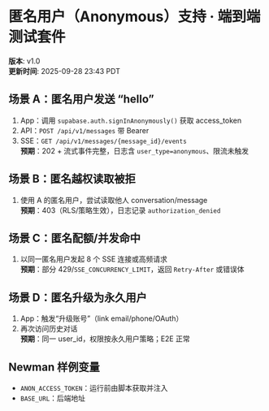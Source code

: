 # 匿名用户（Anonymous）支持 · 端到端测试套件
**版本**: v1.0  
**更新时间**: 2025-09-28 23:43 PDT

## 场景 A：匿名用户发送 “hello”
1) App：调用 `supabase.auth.signInAnonymously()` 获取 access_token  
2) API：`POST /api/v1/messages` 带 Bearer  
3) SSE：`GET /api/v1/messages/{message_id}/events`  
**预期**：202 + 流式事件完整，日志含 `user_type=anonymous`、限流未触发

## 场景 B：匿名越权读取被拒
1) 使用 A 的匿名用户，尝试读取他人 conversation/message  
**预期**：403（RLS/策略生效），日志记录 `authorization_denied`

## 场景 C：匿名配额/并发命中
1) 以同一匿名用户发起 8 个 SSE 连接或高频请求  
**预期**：部分 429/`SSE_CONCURRENCY_LIMIT`，返回 `Retry-After` 或错误体

## 场景 D：匿名升级为永久用户
1) App：触发“升级账号”（link email/phone/OAuth）  
2) 再次访问历史对话  
**预期**：同一 user_id，权限按永久用户策略；E2E 正常

## Newman 样例变量
- `ANON_ACCESS_TOKEN`：运行前由脚本获取并注入
- `BASE_URL`：后端地址
